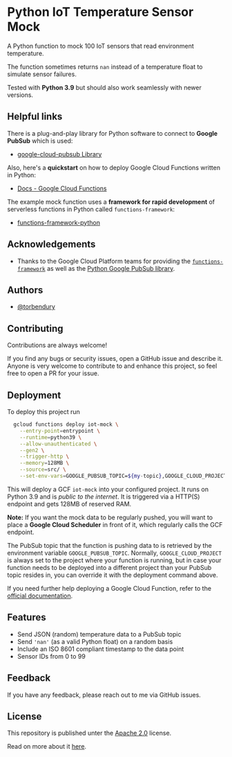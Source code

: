 # Python IoT Temperature Sensor Mock

A Python function to mock 100 IoT sensors that read environment temperature.

The function sometimes returns `nan` instead of a temperature float to simulate sensor failures.

Tested with **Python 3.9** but should also work seamlessly with newer versions.

## Helpful links

There is a plug-and-play library for Python software to connect to **Google PubSub** which is used:

- [google-cloud-pubsub Library](https://github.com/googleapis/python-pubsub)

Also, here's a **quickstart** on how to deploy Google Cloud Functions written in Python:

- [Docs - Google Cloud Functions](https://cloud.google.com/functions/docs/create-deploy-http-python)

The example mock function uses a **framework for rapid development** of serverless functions in Python called `functions-framework`:

- [functions-framework-python](https://github.com/GoogleCloudPlatform/functions-framework-python)

## Acknowledgements

- Thanks to the Google Cloud Platform teams for providing the [`functions-framework`](https://github.com/GoogleCloudPlatform/functions-framework-python) as well as the [Python Google PubSub library](https://github.com/googleapis/python-pubsub).

## Authors

- [@torbendury](https://www.github.com/torbendury)

## Contributing

Contributions are always welcome!

If you find any bugs or security issues, open a GitHub issue and describe it. Anyone is very welcome to contribute to and enhance this project, so feel free to open a PR for your issue.

## Deployment

To deploy this project run

```bash
  gcloud functions deploy iot-mock \
    --entry-point=entrypoint \
    --runtime=python39 \
    --allow-unauthenticated \
    --gen2 \
    --trigger-http \
    --memory=128MB \
    --source=src/ \
    --set-env-vars=GOOGLE_PUBSUB_TOPIC=${my-topic},GOOGLE_CLOUD_PROJECT=${my-project}
```

This will deploy a GCF `iot-mock` into your configured project. It runs on Python 3.9 and is *public to the internet*.
It is triggered via a HTTP(S) endpoint and gets 128MB of reserved RAM.

**Note:** If you want the mock data to be regularly pushed, you will want to place a **Google Cloud Scheduler** in front of it, which regularly calls the GCF endpoint.

The PubSub topic that the function is pushing data to is retrieved by the environment variable `GOOGLE_PUBSUB_TOPIC`. Normally, `GOOGLE_CLOUD_PROJECT` is always set to the project where your function is running, but in case your function needs to be deployed into a different project than your PubSub topic resides in, you can override it with the deployment command above.

If you need further help deploying a Google Cloud Function, refer to the [official documentation](https://cloud.google.com/functions/docs/create-deploy-http-python).

## Features

- Send JSON (random) temperature data to a PubSub topic
- Send `'nan'` (as a valid Python float) on a random basis
- Include an ISO 8601 compliant timestamp to the data point
- Sensor IDs from 0 to 99

## Feedback

If you have any feedback, please reach out to me via GitHub issues.

## License

This repository is published unter the [Apache 2.0](LICENSE) license.

Read on more about it [here](https://choosealicense.com/licenses/apache-2.0/).
